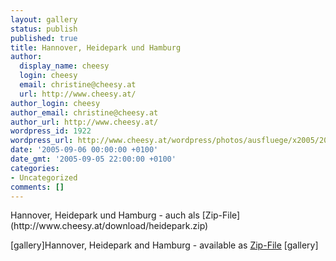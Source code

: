 ```yaml
---
layout: gallery
status: publish
published: true
title: Hannover, Heidepark und Hamburg
author:
  display_name: cheesy
  login: cheesy
  email: christine@cheesy.at
  url: http://www.cheesy.at/
author_login: cheesy
author_email: christine@cheesy.at
author_url: http://www.cheesy.at/
wordpress_id: 1922
wordpress_url: http://www.cheesy.at/wordpress/photos/ausfluege/x2005/2005-september/
date: '2005-09-06 00:00:00 +0100'
date_gmt: '2005-09-05 22:00:00 +0100'
categories:
- Uncategorized
comments: []
---
```

<!--:de-->Hannover, Heidepark und Hamburg - auch als [Zip-File](http://www.cheesy.at/download/heidepark.zip)
[gallery]<!--:--><!--:en-->Hannover, Heidepark and Hamburg - available as [Zip-File](http://www.cheesy.at/download/heidepark.zip)
[gallery]<!--:-->
